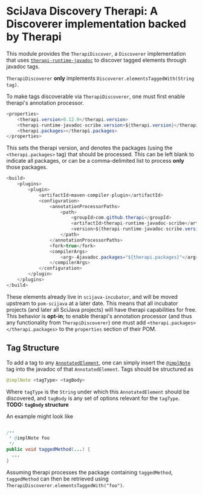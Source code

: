 # SciJava Discovery Therapi: A Discoverer implementation backed by Therapi

This module provides the `TherapiDiscover`, a `Discoverer` implementation that uses [`therapi-runtime-javadoc`](https://github.com/dnault/therapi-runtime-javadoc) to discover tagged elements through javadoc tags.

`TherapiDiscoverer` **only** implements `Discoverer.elementsTaggedWith(String tag)`.

To make tags discoverable via `TherapiDiscoverer`, one must first enable therapi's annotation processor.

```java
<properties>
	<therapi.version>0.12.0</therapi.version>
	<therapi-runtime-javadoc-scribe.version>${therapi.version}</therapi-runtime-javadoc-scribe.version>
	<therapi.packages></therapi.packages>
</properties>
```

This sets the therapi version, and denotes the packages (using the `<therapi.packages>` tag) that should be processed. This can be left blank to indicate all packages, or can be a comma-delimited list to process **only** those packages.

```java
<build>
	<plugins>
		<plugin>
			<artifactId>maven-compiler-plugin</artifactId>
			<configuration>
				<annotationProcessorPaths>
					<path>
						<groupId>com.github.therapi</groupId>
						<artifactId>therapi-runtime-javadoc-scribe</artifactId>
						<version>${therapi-runtime-javadoc-scribe.version}</version>
					</path>
				</annotationProcessorPaths>
				<fork>true</fork>
				<compilerArgs>
					<arg>-Ajavadoc.packages="${therapi.packages}"</arg>
				</compilerArgs>
			</configuration>
		</plugin>
	</plugins>
</build>
```

These elements already live in `scijava-incubator`, and will be moved upstream to `pom-scijava` at a later date. This means that all incubator projects (and later all SciJava projects) will have therapi capabilities for free. This behavior is **opt-in**; to enable therapi's annotation processor (and thus any functionality from `TherapiDiscoverer`) one must add `<therapi.packages></therapi.packages>` to the `properties` section of their POM.

## Tag Structure

To add a tag to any [`AnnotatedElement`](https://docs.oracle.com/en/java/javase/11/docs/api/java.base/java/lang/reflect/AnnotatedElement.html), one can simply insert the [`@implNote`](https://nipafx.dev/javadoc-tags-apiNote-implSpec-implNote/) tag into the javadoc of that `AnnotatedElement`. Tags should be structured as

```java
@implNote <tagType> <tagBody>
```

Where `tagType` is the `String` under which this `AnnotatedElement` should be discovered, and `tagBody` is any set of options relevant for the `tagType`. **TODO: `tagBody` structure**

An example might look like

```java

/**
 * @implNote foo 
 */
public void taggedMethod(...) {
  ...
}
```

Assuming therapi processes the package containing `taggedMethod`, `taggedMethod` can then be retrieved using `TherapiDiscoverer.elementsTaggedWith("foo")`.

